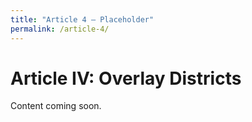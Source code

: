 ```yaml
---
title: "Article 4 – Placeholder"
permalink: /article-4/
---
```


# Article IV: Overlay Districts

Content coming soon.
